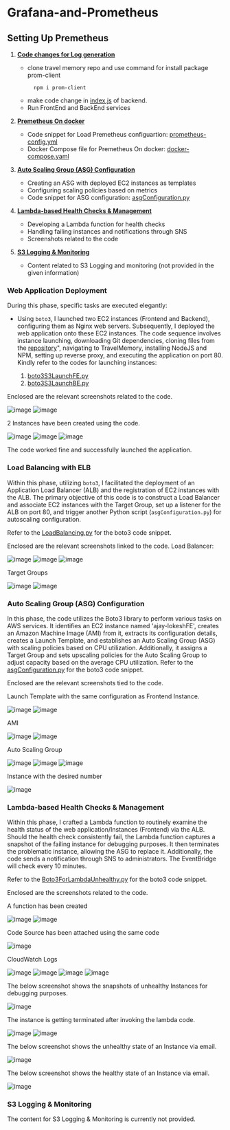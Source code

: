# Grafana-and-Prometheus
## Setting Up Premetheus

1. **[Code changes for Log generation](#web-application-deployment)**
    - clone travel memory repo and  use command for install package prom-client
      ```
        npm i prom-client
      ```
    - make code change in [index.js](index.js) of backend.
    - Run FrontEnd and BackEnd services

3. **[Premetheus On docker](#load-balancing-with-elb)**
    - Code snippet for Load Premetheus configuartion: [prometheus-config.yml](prometheus-config.yml)
    - Docker Compose file for Premetheus On docker: [docker-compose.yaml](docker-compose.yaml)

4. **[Auto Scaling Group (ASG) Configuration](#auto-scaling-group-asg-configuration)**
    - Creating an ASG with deployed EC2 instances as templates
    - Configuring scaling policies based on metrics
    - Code snippet for ASG configuration: [asgConfiguration.py](https://github.com/sayanalokesh/DynamicWebApplication/blob/main/asgConfiguration.py)

5. **[Lambda-based Health Checks & Management](#lambda-based-health-checks--management)**
    - Developing a Lambda function for health checks
    - Handling failing instances and notifications through SNS
    - Screenshots related to the code

6. **[S3 Logging & Monitoring](#s3-logging--monitoring)**
    - Content related to S3 Logging and monitoring (not provided in the given information)


    
### Web Application Deployment

During this phase, specific tasks are executed elegantly:
- Using `boto3`, I launched two EC2 instances (Frontend and Backend), configuring them as Nginx web servers. Subsequently, I deployed the web application onto these EC2 instances.
The code sequence involves instance launching, downloading Git dependencies, cloning files from the [repository](https://github.com/UnpredictablePrashant/TravelMemory.git)", navigating to TravelMemory, installing NodeJS and NPM, setting up reverse proxy, and executing the application on port 80.
Kindly refer to the codes for launching instances:

    1. [boto3S3LaunchFE.py](https://github.com/sayanalokesh/DynamicWebApplication/blob/main/boto3S3LaunchFE.py)
    2. [boto3S3LaunchBE.py](https://github.com/sayanalokesh/DynamicWebApplication/blob/main/boto3InstanceBE.py)

Enclosed are the relevant screenshots related to the code.

![image](https://github.com/sayanalokesh/DynamicWebApplication/assets/105637305/d4ae362c-a55c-447d-801c-fa8219f6f21c)
![image](https://github.com/sayanalokesh/DynamicWebApplication/assets/105637305/ef8e6210-7334-4819-93ac-511eea7dd92c)

2 Instances have been created using the code.

![image](https://github.com/sayanalokesh/DynamicWebApplication/assets/105637305/df2dc753-4be8-45d9-801b-4a89830974fd)
![image](https://github.com/sayanalokesh/DynamicWebApplication/assets/105637305/ada6872e-6d3c-4d4e-bad3-c4cc81e4062e)
![image](https://github.com/sayanalokesh/DynamicWebApplication/assets/105637305/ec5afa52-7d74-4dfd-92f7-92b4fb9f616b)

The code worked fine and successfully launched the application.

### Load Balancing with ELB

Within this phase, utilizing `boto3`, I facilitated the deployment of an Application Load Balancer (ALB) and the registration of EC2 instances with the ALB.
The primary objective of this code is to construct a Load Balancer and associate EC2 instances with the Target Group, set up a listener for the ALB on port 80, and trigger another Python script (`asgConfiguration.py`) for autoscaling configuration.

Refer to the [LoadBalancing.py](https://github.com/sayanalokesh/DynamicWebApplication/blob/main/LoadBalancing.py) for the boto3 code snippet.

Enclosed are the relevant screenshots linked to the code.
Load Balancer:

![image](https://github.com/sayanalokesh/DynamicWebApplication/assets/105637305/1fb8cd20-7c67-42e8-a904-4234f845810d)
![image](https://github.com/sayanalokesh/DynamicWebApplication/assets/105637305/50646d48-cda6-4ca2-bdff-4dbd7c9e0f21)
![image](https://github.com/sayanalokesh/DynamicWebApplication/assets/105637305/a34ea9df-f8a3-46d2-99f3-c883b2f69428)

Target Groups

![image](https://github.com/sayanalokesh/DynamicWebApplication/assets/105637305/b92720e9-767f-48b9-ade2-5e0ce3bf8a9e)
![image](https://github.com/sayanalokesh/DynamicWebApplication/assets/105637305/a7b9b8e5-b5db-47bd-8eb3-56c0147e0e79)


### Auto Scaling Group (ASG) Configuration

In this phase, the code utilizes the Boto3 library to perform various tasks on AWS services. It identifies an EC2 instance named 'ajay-lokeshFE', creates an Amazon Machine Image (AMI) from it, extracts its configuration details, creates a Launch Template, and establishes an Auto Scaling Group (ASG) with scaling policies based on CPU utilization. Additionally, it assigns a Target Group and sets upscaling policies for the Auto Scaling Group to adjust capacity based on the average CPU utilization.
Refer to the [asgConfiguration.py](https://github.com/sayanalokesh/DynamicWebApplication/blob/main/asgConfiguration.py) for the boto3 code snippet.

Enclosed are the relevant screenshots tied to the code.

Launch Template with the same configuration as Frontend Instance.

![image](https://github.com/sayanalokesh/DynamicWebApplication/assets/105637305/d1218a24-63fe-4e39-8760-05bdbf8661c4)
![image](https://github.com/sayanalokesh/DynamicWebApplication/assets/105637305/79955e53-9237-4ee1-940c-b1c5a8a89053)

AMI

![image](https://github.com/sayanalokesh/DynamicWebApplication/assets/105637305/6cac15a9-c446-4a5c-ac3c-3c8134b52ad8)
![image](https://github.com/sayanalokesh/DynamicWebApplication/assets/105637305/cd9f50b2-fd41-4fec-b290-d63745cdabc6)

Auto Scaling Group

![image](https://github.com/sayanalokesh/DynamicWebApplication/assets/105637305/797e42ea-285e-40cd-a4ff-15f6d2f0e82e)
![image](https://github.com/sayanalokesh/DynamicWebApplication/assets/105637305/e0c4d83e-7d28-4f5e-8c16-0e0468ec0c11)
![image](https://github.com/sayanalokesh/DynamicWebApplication/assets/105637305/578ef47f-d576-4613-9e97-079edd1e09fc)

Instance with the desired number

![image](https://github.com/sayanalokesh/DynamicWebApplication/assets/105637305/35c4838b-f60e-4266-9cee-e519f74fb5f1)


### Lambda-based Health Checks & Management

Within this phase, I crafted a Lambda function to routinely examine the health status of the web application/Instances (Frontend) via the ALB. Should the health check consistently fail, the Lambda function captures a snapshot of the failing instance for debugging purposes. It then terminates the problematic instance, allowing the ASG to replace it. Additionally, the code sends a notification through SNS to administrators. The EventBridge will check every 10 minutes.

Refer to the [Boto3ForLambdaUnhealthy.py](https://github.com/sayanalokesh/DynamicWebApplication/blob/main/Boto3ForLambdaUnhealthy.py) for the boto3 code snippet.

Enclosed are the  screenshots related to the code.

A function has been created

![image](https://github.com/sayanalokesh/DynamicWebApplication/assets/105637305/3508fa03-0154-4097-a9ba-434b237dc35c)
![image](https://github.com/sayanalokesh/DynamicWebApplication/assets/105637305/4eb57499-14bb-44d8-8610-aa7cbb0eb37d)

Code Source has been attached using the same code

![image](https://github.com/sayanalokesh/DynamicWebApplication/assets/105637305/e9f562dd-71f3-4ea1-8c6f-788d9b6ae253)

CloudWatch Logs

![image](https://github.com/sayanalokesh/DynamicWebApplication/assets/105637305/e793b447-7f8c-4b5b-a9ac-548b7652e53d)
![image](https://github.com/sayanalokesh/DynamicWebApplication/assets/105637305/b63f1ccf-4fd9-4a42-814f-b847f5248040)
![image](https://github.com/sayanalokesh/DynamicWebApplication/assets/105637305/f1e588ef-8e52-4eff-bc6c-ea5c774960ce)
![image](https://github.com/sayanalokesh/DynamicWebApplication/assets/105637305/7d566e73-a080-4d5d-9592-e9ae6b67f69d)


The below screenshot shows the snapshots of unhealthy Instances for debugging purposes.

![image](https://github.com/sayanalokesh/DynamicWebApplication/assets/105637305/a813c98c-e053-40b9-9078-4706cc27f109)

The instance is getting terminated after invoking the lambda code.

![image](https://github.com/sayanalokesh/DynamicWebApplication/assets/105637305/d93a5fb9-87dd-4407-b461-e4d941f0e179)
![image](https://github.com/sayanalokesh/DynamicWebApplication/assets/105637305/14ad5697-2e4f-41b3-8b6f-fa855c57aaaa)

The below screenshot shows the unhealthy state of an Instance via email.

![image](https://github.com/sayanalokesh/DynamicWebApplication/assets/105637305/0bf0a580-4c00-48fa-8e05-51a4958ce5fb)

The below screenshot shows the healthy state of an Instance via email.

![image](https://github.com/sayanalokesh/DynamicWebApplication/assets/105637305/7d5967af-d524-4f27-8d00-e04b08c41213)


### S3 Logging & Monitoring

The content for S3 Logging & Monitoring is currently not provided.
